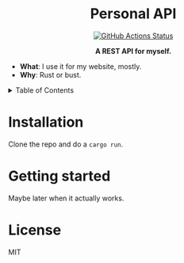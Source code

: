<h1 align="center">Personal API</h1>
<p align="center">
    <a href="https://github.com/sondr3/personal-api/actions"><img alt="GitHub Actions Status" src="https://github.com/sondr3/personal-api/workflows/pipeline/badge.svg" /></a>
</p>

<p align="center">
    <b>A REST API for myself.</b>
</p>

- **What**: I use it for my website, mostly.
- **Why**: Rust or bust.

<details>
<summary>Table of Contents</summary>
<br />

## Table of Contents

- [Installation](#installation)
- [Getting started](#getting-started)
- [License](#license)
</details>

# Installation

Clone the repo and do a `cargo run`.

# Getting started

Maybe later when it actually works.

# License

MIT
